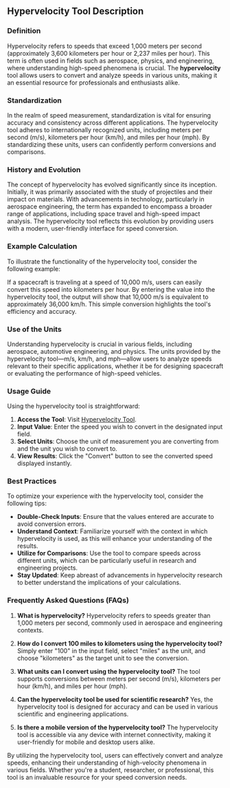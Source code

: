 ## Hypervelocity Tool Description

### Definition
Hypervelocity refers to speeds that exceed 1,000 meters per second (approximately 3,600 kilometers per hour or 2,237 miles per hour). This term is often used in fields such as aerospace, physics, and engineering, where understanding high-speed phenomena is crucial. The **hypervelocity** tool allows users to convert and analyze speeds in various units, making it an essential resource for professionals and enthusiasts alike.

### Standardization
In the realm of speed measurement, standardization is vital for ensuring accuracy and consistency across different applications. The hypervelocity tool adheres to internationally recognized units, including meters per second (m/s), kilometers per hour (km/h), and miles per hour (mph). By standardizing these units, users can confidently perform conversions and comparisons.

### History and Evolution
The concept of hypervelocity has evolved significantly since its inception. Initially, it was primarily associated with the study of projectiles and their impact on materials. With advancements in technology, particularly in aerospace engineering, the term has expanded to encompass a broader range of applications, including space travel and high-speed impact analysis. The hypervelocity tool reflects this evolution by providing users with a modern, user-friendly interface for speed conversion.

### Example Calculation
To illustrate the functionality of the hypervelocity tool, consider the following example: 

If a spacecraft is traveling at a speed of 10,000 m/s, users can easily convert this speed into kilometers per hour. By entering the value into the hypervelocity tool, the output will show that 10,000 m/s is equivalent to approximately 36,000 km/h. This simple conversion highlights the tool's efficiency and accuracy.

### Use of the Units
Understanding hypervelocity is crucial in various fields, including aerospace, automotive engineering, and physics. The units provided by the hypervelocity tool—m/s, km/h, and mph—allow users to analyze speeds relevant to their specific applications, whether it be for designing spacecraft or evaluating the performance of high-speed vehicles.

### Usage Guide
Using the hypervelocity tool is straightforward:
1. **Access the Tool**: Visit [Hypervelocity Tool](https://www.inayam.co/unit-converter/speed_velocity).
2. **Input Value**: Enter the speed you wish to convert in the designated input field.
3. **Select Units**: Choose the unit of measurement you are converting from and the unit you wish to convert to.
4. **View Results**: Click the "Convert" button to see the converted speed displayed instantly.

### Best Practices
To optimize your experience with the hypervelocity tool, consider the following tips:
- **Double-Check Inputs**: Ensure that the values entered are accurate to avoid conversion errors.
- **Understand Context**: Familiarize yourself with the context in which hypervelocity is used, as this will enhance your understanding of the results.
- **Utilize for Comparisons**: Use the tool to compare speeds across different units, which can be particularly useful in research and engineering projects.
- **Stay Updated**: Keep abreast of advancements in hypervelocity research to better understand the implications of your calculations.

### Frequently Asked Questions (FAQs)

1. **What is hypervelocity?**
   Hypervelocity refers to speeds greater than 1,000 meters per second, commonly used in aerospace and engineering contexts.

2. **How do I convert 100 miles to kilometers using the hypervelocity tool?**
   Simply enter "100" in the input field, select "miles" as the unit, and choose "kilometers" as the target unit to see the conversion.

3. **What units can I convert using the hypervelocity tool?**
   The tool supports conversions between meters per second (m/s), kilometers per hour (km/h), and miles per hour (mph).

4. **Can the hypervelocity tool be used for scientific research?**
   Yes, the hypervelocity tool is designed for accuracy and can be used in various scientific and engineering applications.

5. **Is there a mobile version of the hypervelocity tool?**
   The hypervelocity tool is accessible via any device with internet connectivity, making it user-friendly for mobile and desktop users alike.

By utilizing the hypervelocity tool, users can effectively convert and analyze speeds, enhancing their understanding of high-velocity phenomena in various fields. Whether you're a student, researcher, or professional, this tool is an invaluable resource for your speed conversion needs.